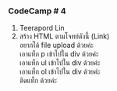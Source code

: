 ### CodeCamp # 4  
1. Teerapord Lin
2. สร้าง HTML ตามโจทย์ดังนี้ (Link)  
   อยากได้ file upload ด้วยค่ะ  
   เอาแท็ก p เข้าไปใน div ด้วยค่ะ  
   เอาแท็ก ul เข้าไปใน div ด้วยค่ะ  
   เอาแท็ก ol เข้าไปใน div ด้วยค่ะ  
   ติดแท็ก <!DOCTYPE html> ด้วยค่ะ  



